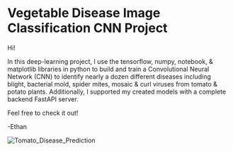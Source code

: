 # Vegetable Disease Image Classification CNN Project
Hi! 

In this deep-learning project, I use the tensorflow, numpy, notebook, & matplotlib libraries in python to build and train a Convolutional Neural Network (CNN) to identify nearly a dozen different diseases including blight, bacterial mold, spider mites, mosaic & curl viruses from tomato & potato plants. Additionally, I supported my created models with a complete backend FastAPI server. 

Feel free to check it out!

-Ethan

![Tomato_Disease_Prediction](https://github.com/eth8n/Veg_Classification/blob/main/trainingData/Tomato1_Results.png)

